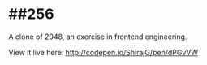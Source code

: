 ##256
==========

A clone of 2048, an exercise in frontend engineering.

View it live here: http://codepen.io/ShirajG/pen/dPGvVW
